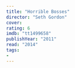 ```yaml
---
title: "Horrible Bosses"
director: "Seth Gordon"
cover: 
rating: 6
imdb: "tt1499658"
publishYear: "2011"
read: "2014"
tags:
- 
---
```


